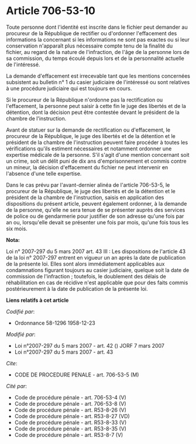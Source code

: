 # Article 706-53-10

Toute personne dont l'identité est inscrite dans le fichier peut demander au procureur de la République de rectifier ou
d'ordonner l'effacement des informations la concernant si les informations ne sont pas exactes ou si leur conservation
n'apparaît plus nécessaire compte tenu de la finalité du fichier, au regard de la nature de l'infraction, de l'âge de la
personne lors de sa commission, du temps écoulé depuis lors et de la personnalité actuelle de l'intéressé.

La demande d'effacement est irrecevable tant que les mentions concernées subsistent au bulletin n° 1 du casier judiciaire de
l'intéressé ou sont relatives à une procédure judiciaire qui est toujours en cours. 

Si le procureur de la République n'ordonne pas la rectification ou l'effacement, la personne peut saisir à cette fin le juge
des libertés et de la détention, dont la décision peut être contestée devant le président de la chambre de l'instruction.

Avant de statuer sur la demande de rectification ou d'effacement, le procureur de la République, le juge des libertés et de
la détention et le président de la chambre de l'instruction peuvent faire procéder à toutes les vérifications qu'ils estiment
nécessaires et notamment ordonner une expertise médicale de la personne. S'il s'agit d'une mention concernant soit un crime,
soit un délit puni de dix ans d'emprisonnement et commis contre un mineur, la décision d'effacement du fichier ne peut
intervenir en l'absence d'une telle expertise.

Dans le cas prévu par l'avant-dernier alinéa de l'article 706-53-5, le procureur de la République, le juge des libertés et de
la détention et le président de la chambre de l'instruction, saisis en application des dispositions du présent article,
peuvent également ordonner, à la demande de la personne, qu'elle ne sera tenue de se présenter auprès des services de police
ou de gendarmerie pour justifier de son adresse qu'une fois par an ou, lorsqu'elle devait se présenter une fois par mois,
qu'une fois tous les six mois.

**Nota:**

Loi n° 2007-297 du 5 mars 2007 art. 43 III : Les dispositions de l'article 43 de la loi n° 2007-297 entrent en vigueur un an
après la date de publication de la présente loi. Elles sont alors immédiatement applicables aux condamnations figurant
toujours au casier judiciaire, quelque soit la date de commission de l'infraction ; toutefois, le doublement des délais de
réhabilitation en cas de récidive n'est applicable que pour des faits commis postérieurement à la date de publication de la
présente loi.

**Liens relatifs à cet article**

_Codifié par_:

  - Ordonnance 58-1296 1958-12-23

_Modifié par_:

  - Loi n°2007-297 du 5 mars 2007 - art. 42 () JORF 7 mars 2007
  - Loi n°2007-297 du 5 mars 2007 - art. 43

_Cite_:

  - CODE DE PROCEDURE PENALE - art. 706-53-5 (M)

_Cité par_:

  - Code de procédure pénale - art. 706-53-4 (V)
  - Code de procédure pénale - art. 706-53-8 (V)
  - Code de procédure pénale - art. R53-8-26 (V)
  - Code de procédure pénale - art. R53-8-27 (VD)
  - Code de procédure pénale - art. R53-8-33 (V)
  - Code de procédure pénale - art. R53-8-35 (V)
  - Code de procédure pénale - art. R53-8-7 (V)
